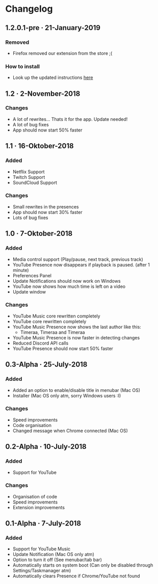 # Changelog

## 1.2.0.1-pre · 21-January-2019

### Removed

* Firefox removed our extension from the store ;\(

### How to install

*  Look up the updated instructions [here](yukleme/eklenti.md)

## 1.2 · 2-November-2018

### Changes

* A lot of rewrites... Thats it for the app. Update needed!
* A lot of bug fixes
* App should now start 50% faster

## 1.1 · 16-Oktober-2018

### Added

* Netflix Support
* Twitch Support
* SoundCloud Support

### Changes

* Small rewrites in the presences
* App should now start 30% faster
* Lots of bug fixes

## 1.0 · 7-Oktober-2018

### Added

* Media control support \(Play/pause, next track, previous track\)
* YouTube Presence now disappears if playback is paused. \(after 1 minute\)
* Preferences Panel
* Update Notifications should now work on Windows
* YouTube now shows how much time is left on a video
* Update window

### Changes

* YouTube Music core rewritten completely
* YouTube core rewritten completely
* YouTube Music Presence now shows the last author like this:
  * Timeraa, Timeraa and Timeraa
* YouTube Music Presence is now faster in detecting changes
* Reduced Discord API calls
* YouTube Presence should now start 50% faster

## 0.3-Alpha · 25-July-2018

### Added

* Added an option to enable/disable title in menubar \(Mac OS\)
* Installer \(Mac OS only atm, sorry Windows users :I\)

### Changes

* Speed improvements
* Code organisation
* Changed message when Chrome connected \(Mac OS\)

## 0.2-Alpha · 10-July-2018

### Added

* Support for YouTube

### Changes

* Organisation of code
* Speed improvements
* Extension improvements

## 0.1-Alpha · 7-July-2018

### Added

* Support for YouTube Music
* Update Notification \(Mac OS only atm\)
* Option to turn it off \(See menubar/tab bar\)
* Automatically starts on system boot \(Can only be disabled through Settings/Taskmanager atm\)
* Automatically clears Presence if Chrome/YouTube not found



